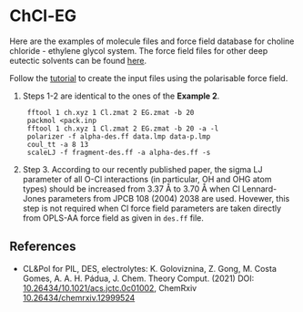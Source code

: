 ChCl-EG
======

Here are the examples of molecule files and force field database for choline chloride - ethylene glycol system. The force field files for other deep eutectic solvents can be found [here](https://github.com/kateryna-goloviznina/desff). 

Follow the [tutorial](https://github.com/kateryna-goloviznina/pol_il/tree/master) to create the input files using the polarisable force field.

1. Steps 1-2 are identical to the ones of the **Example 2**.

        fftool 1 ch.xyz 1 Cl.zmat 2 EG.zmat -b 20
        packmol <pack.inp
        fftool 1 ch.xyz 1 Cl.zmat 2 EG.zmat -b 20 -a -l
        polarizer -f alpha-des.ff data.lmp data-p.lmp
        coul_tt -a 8 13
        scaleLJ -f fragment-des.ff -a alpha-des.ff -s

2. Step 3. According to our recently published paper, the sigma LJ parameter of all O-Cl interactions (in particular, OH and OHG atom types) should be increased from 3.37 Å to 3.70 Å when Cl Lennard-Jones parameters from JPCB 108 (2004) 2038 are used. Hovewer, this step is not required when Cl force field parameters are taken directly from OPLS-AA force field as given in `des.ff` file.

## References

* CL&Pol for PIL, DES, electrolytes: K. Goloviznina, Z. Gong, M. Costa Gomes,
  A. A. H. Pádua, J. Chem. Theory Comput. (2021) DOI:
  [10.26434/10.1021/acs.jctc.0c01002](https://doi.org/10.1021/acs.jctc.0c01002), ChemRxiv [10.26434/chemrxiv.12999524](https://doi.org/10.26434/chemrxiv.12999524)
